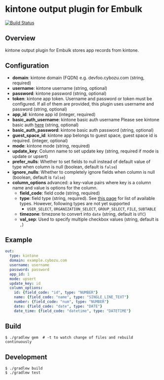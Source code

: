 # kintone output plugin for Embulk

[![Build Status](https://travis-ci.org/trocco-io/embulk-output-kintone.svg?branch=master)](https://travis-ci.org/trocco-io/embulk-output-kintone)

## Overview

kintone output plugin for Embulk stores app records from kintone.

## Configuration

- **domain**: kintone domain (FQDN) e.g. devfoo.cybozu.com (string, required)
- **username**: kintone username (string, optional)
- **password**: kintone password (string, optional)
- **token**: kintone app token. Username and password or token must be configured. If all of them are provided, this plugin uses username and password (string, optional)
- **app_id**: kintone app id (integer, required)
- **basic_auth_username**: kintone basic auth username Please see kintone basic auth [here](https://jp.cybozu.help/general/en/admin/list_security/list_ip_basic/basic_auth.html) (string, optional)
- **basic_auth_password**: kintone basic auth password (string, optional)
- **guest_space_id**: kintone app belongs to guest space, guest space id is required. (integer, optional)
- **mode**: kintone mode (string, required)
- **update_key**: Column name to set update key (string, required if mode is update or upsert)
- **prefer_nulls**: Whether to set fields to null instead of default value of type when column is null (boolean, default is `false`)
- **ignore_nulls**: Whether to completely ignore fields when column is null (boolean, default is `false`)
- **column_options** advanced: a key-value pairs where key is a column name and value is options for the column.
    - **field_code**: field code (string, required)
    - **type**: field type (string, required). See [this page](https://cybozu.dev/ja/kintone/docs/overview/field-types/#field-type-update) for list of available types. However, following types are not yet supported
        - `USER_SELECT`, `ORGANIZATION_SELECT`, `GROUP_SELECT`, `FILE`, `SUBTABLE`
    - **timezone**: timezone to convert into `date` (string, default is `UTC`)
    - **val_sep**: Used to specify multiple checkbox values (string, default is `,`)

## Example

```yaml
out:
  type: kintone
  domain: example.cybozu.com
  username: username
  password: password
  app_id: 1
  mode: upsert
  update_key: id
  column_options:
    id: {field_code: "id", type: "NUMBER"}
    name: {field_code: "name", type: "SINGLE_LINE_TEXT"}
    number: {field_code: "num", type: "NUMBER"}
    date: {field_code: "date", type: "DATE"}
    date_time: {field_code: "datetime", type: "DATETIME"}
```

## Build

```
$ ./gradlew gem  # -t to watch change of files and rebuild continuously
```

## Development
```
$ ./gradlew build
$ ./gradlew test
```
